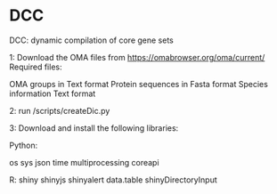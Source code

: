 # DCC
DCC: dynamic compilation of core gene sets

1: Download the OMA files from https://omabrowser.org/oma/current/
Required files:

OMA groups in Text format
Protein sequences in Fasta format
Species information Text format

2: run /scripts/createDic.py

3: Download and install the following libraries:

Python:

os
sys
json
time
multiprocessing
coreapi

R:
shiny
shinyjs
shinyalert
data.table
shinyDirectoryInput
